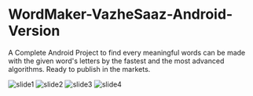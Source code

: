 # WordMaker-VazheSaaz-Android-Version
A Complete Android Project to find every meaningful words can be made with the given word's letters by the fastest and the most advanced algorithms. Ready to publish in the markets. 

![slide1](https://user-images.githubusercontent.com/50866430/235339205-b4be494d-92bc-46fe-b9cd-856c291a3fe5.jpg)
![slide2](https://user-images.githubusercontent.com/50866430/235339210-93a374d8-4ef2-4c78-9b47-6b4603a7460d.jpg)
![slide3](https://user-images.githubusercontent.com/50866430/235339220-808980b6-4da5-4d30-bf5f-b40e13e64e43.jpg)
![slide4](https://user-images.githubusercontent.com/50866430/235339197-239dab9c-48bf-406f-a563-28422b883fd7.jpg)
